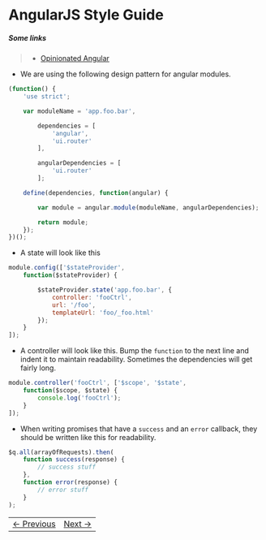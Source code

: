 # AngularJS Style Guide

##### Some links

> - [Opinionated Angular](https://medium.com/opinionated-angularjs/9f01b594bf06)

- We are using the following design pattern for angular modules.

```javascript
(function() {
    'use strict';

    var moduleName = 'app.foo.bar',

        dependencies = [
            'angular',
            'ui.router'
        ],

        angularDependencies = [
            'ui.router'
        ];

    define(dependencies, function(angular) {

        var module = angular.module(moduleName, angularDependencies);

        return module;
    });
})();
```
- A state will look like this

```javascript
module.config(['$stateProvider',
    function($stateProvider) {

        $stateProvider.state('app.foo.bar', {
            controller: 'fooCtrl',
            url: '/foo',
            templateUrl: 'foo/_foo.html'
        });
    }
]);
```
- A controller will look like this. Bump the `function` to the next line and indent it to maintain readability. Sometimes the dependencies will get fairly long.

```javascript
module.controller('fooCtrl', ['$scope', '$state',
    function($scope, $state) {
        console.log('fooCtrl');
    }
]);
```
- When writing promises that have a `success` and an `error` callback, they should be written like this for readability.

```javascript
$q.all(arrayOfRequests).then(
    function success(response) {
        // success stuff
    },
    function error(response) {
        // error stuff
    }
);
```

<table><tr><td><a href="../Chapter-5/README.md">&larr; Previous</a></td><td><a href="../Chapter-7/README.md">Next &rarr;</a></td></tr></table>
